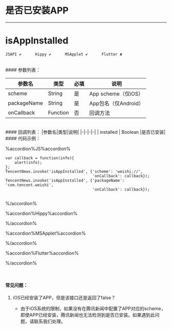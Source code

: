 # 是否已安装APP
---
# isAppInstalled

```
JSAPI ✔      Hippy ✔      MSApplet ✔      Flutter ✘

```
<br>
#### 参数列表：

|参数名|类型|必填|说明|
|-|-|-|-| 
| scheme| String| 是| App scheme（仅iOS）| 
| packageName| String| 是| App包名（仅Android）| 
|onCallback|Function|否|回调方法|
<br>
#### 回调列表：
|参数名|类型|说明|
|-|-|-|-| 
| installed | Boolean |是否已安装|
<br>
#### 代码示例：


%accordion%JS%accordion%

```
var callback = function(info){
    alert(info);
};
TencentNews.invoke('isAppInstalled', {'scheme': 'weishi://',
                                      'onCallback': callback});
TencentNews.invoke('isAppInstalled', {'packageName': 'com.tencent.weishi',
                                      'onCallback': callback});


```

%/accordion%

%accordion%Hippy%accordion%

%/accordion%

%accordion%MSApplet%accordion%

%/accordion%

%accordion%Flutter%accordion%

%/accordion%

<br>

#### 常见问题：
1. iOS已经安装了APP，但是该接口还是返回了false？

	- 由于iOS系统的限制，如果没有在腾讯新闻中配置了APP对应的scheme，即使APP已经安装，腾讯新闻也无法检测到是否已安装。如果遇到此问题，请联系我们处理。

